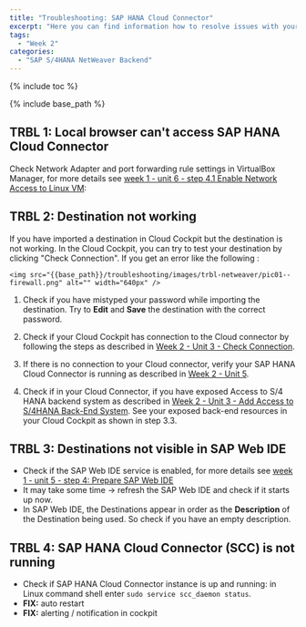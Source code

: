 ```yaml
---
title: "Troubleshooting: SAP HANA Cloud Connector"
excerpt: "Here you can find information how to resolve issues with your SAP HANA Cloud Connector - the tool that connects your on-premises SAP NetWeaver system to your SAP HANA Cloud Platform account."
tags:
  - "Week 2"
categories:
  - "SAP S/4HANA NetWeaver Backend"
---
```


<a name="top"/>

{% include toc %}

{% include base_path %}

## TRBL 1: Local browser can't access SAP HANA Cloud Connector

Check Network Adapter and port forwarding rule settings in VirtualBox Manager, for more details see [week 1 - unit 6 - step 4.1 Enable Network Access to Linux VM]({{base_path}}/week-1/unit-6/#enable-network-access-to-linux-vm):


## TRBL 2: Destination not working

If you have imported a destination in Cloud Cockpit but the destination is not working.
In the Cloud Cockpit, you can try to test your destination by clicking "Check Connection". If you get an error like the following :

    <img src="{{base_path}}/troubleshooting/images/trbl-netweaver/pic01--firewall.png" alt="" width="640px" />

1.  Check if you have mistyped your password while importing the destination. Try to **Edit** and **Save** the destination with the correct password.

2.  Check if your Cloud Cockpit has connection to the Cloud connector by following the steps as described in [Week 2 - Unit 3 - Check Connection]({{base_path}}/week-2/unit-3/#check-connection-in-hcp-trial-account).

3.  If there is no connection to your Cloud connector, verify your SAP HANA Cloud Connector is running as described in [Week 2 - Unit 5]({{base_path}}/week-2/unit-5/#start-your-sap-cloud-connector).

4.  Check if in your Cloud Connector, if you have exposed Access to S/4 HANA backend system as described in [Week 2 - Unit 3 - Add Access to S/4HANA Back-End System]({{base_path}}/week-2/unit-3/#step-3-add-access-to-s4hana-back-end-system). See your exposed back-end resources in your Cloud Cockpit as shown in step 3.3.

## TRBL 3: Destinations not visible in SAP Web IDE

-   Check if the SAP Web IDE service is enabled, for more details see [week 1 - unit 5 - step 4: Prepare SAP Web IDE]({{base_path}}/week-1/unit-5/#launch-sap-web-ide)
-   It may take some time -> refresh the SAP Web IDE and check if it starts up now.
-   In SAP Web IDE, the Destinations appear in order as the **Description** of the Destination being used. So check if you have an empty description.

## TRBL 4: SAP HANA Cloud Connector (SCC) is not running

-   Check if SAP HANA Cloud Connector instance is up and running: in Linux command shell enter `sudo service scc_daemon status`.
-   **FIX:** auto restart
-   **FIX:** alerting / notification in cockpit
